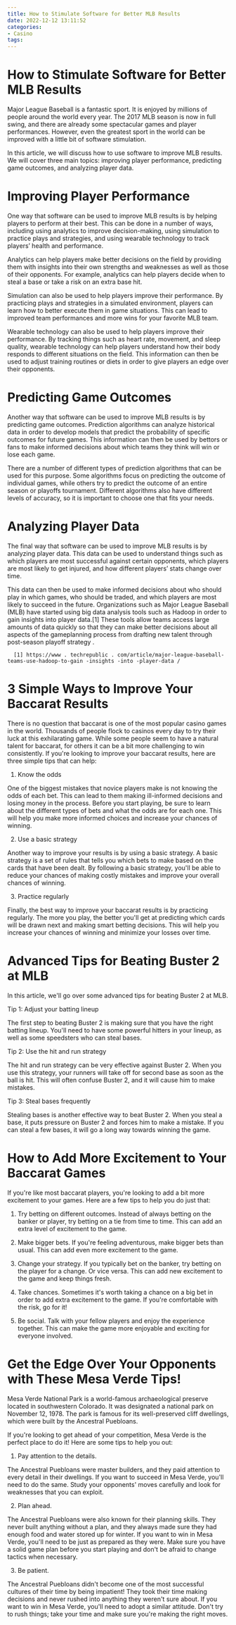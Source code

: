 ```yaml
---
title: How to Stimulate Software for Better MLB Results
date: 2022-12-12 13:11:52
categories:
- Casino
tags:
---
```



#  How to Stimulate Software for Better MLB Results

Major League Baseball is a fantastic sport. It is enjoyed by millions of people around the world every year. The 2017 MLB season is now in full swing, and there are already some spectacular games and player performances. However, even the greatest sport in the world can be improved with a little bit of software stimulation.

In this article, we will discuss how to use software to improve MLB results. We will cover three main topics: improving player performance, predicting game outcomes, and analyzing player data.

# Improving Player Performance

One way that software can be used to improve MLB results is by helping players to perform at their best. This can be done in a number of ways, including using analytics to improve decision-making, using simulation to practice plays and strategies, and using wearable technology to track players’ health and performance.

Analytics can help players make better decisions on the field by providing them with insights into their own strengths and weaknesses as well as those of their opponents. For example, analytics can help players decide when to steal a base or take a risk on an extra base hit.

Simulation can also be used to help players improve their performance. By practicing plays and strategies in a simulated environment, players can learn how to better execute them in game situations. This can lead to improved team performances and more wins for your favorite MLB team.

Wearable technology can also be used to help players improve their performance. By tracking things such as heart rate, movement, and sleep quality, wearable technology can help players understand how their body responds to different situations on the field. This information can then be used to adjust training routines or diets in order to give players an edge over their opponents.

# Predicting Game Outcomes

Another way that software can be used to improve MLB results is by predicting game outcomes. Prediction algorithms can analyze historical data in order to develop models that predict the probability of specific outcomes for future games. This information can then be used by bettors or fans to make informed decisions about which teams they think will win or lose each game.

There are a number of different types of prediction algorithms that can be used for this purpose. Some algorithms focus on predicting the outcome of individual games, while others try to predict the outcome of an entire season or playoffs tournament. Different algorithms also have different levels of accuracy, so it is important to choose one that fits your needs.

# Analyzing Player Data

The final way that software can be used to improve MLB results is by analyzing player data. This data can be used to understand things such as which players are most successful against certain opponents, which players are most likely to get injured, and how different players’ stats change over time.


This data can then be used to make informed decisions about who should play in which games, who should be traded, and which players are most likely to succeed in the future. Organizations such as Major League Baseball (MLB) have started using big data analysis tools such as Hadoop in order to gain insights into player data.[1] These tools allow teams access large amounts of data quickly so that they can make better decisions about all aspects of the gameplanning process from drafting new talent through post-season playoff strategy .



      [1] https://www . techrepublic . com/article/major-league-baseball-teams-use-hadoop-to-gain -insights -into -player-data /

#  3 Simple Ways to Improve Your Baccarat Results

There is no question that baccarat is one of the most popular casino games in the world. Thousands of people flock to casinos every day to try their luck at this exhilarating game. While some people seem to have a natural talent for baccarat, for others it can be a bit more challenging to win consistently. If you're looking to improve your baccarat results, here are three simple tips that can help:

1. Know the odds

One of the biggest mistakes that novice players make is not knowing the odds of each bet. This can lead to them making ill-informed decisions and losing money in the process. Before you start playing, be sure to learn about the different types of bets and what the odds are for each one. This will help you make more informed choices and increase your chances of winning.

2. Use a basic strategy

Another way to improve your results is by using a basic strategy. A basic strategy is a set of rules that tells you which bets to make based on the cards that have been dealt. By following a basic strategy, you'll be able to reduce your chances of making costly mistakes and improve your overall chances of winning.

3. Practice regularly

Finally, the best way to improve your baccarat results is by practicing regularly. The more you play, the better you'll get at predicting which cards will be drawn next and making smart betting decisions. This will help you increase your chances of winning and minimize your losses over time.

#  Advanced Tips for Beating Buster 2 at MLB

In this article, we'll go over some advanced tips for beating Buster 2 at MLB.

Tip 1: Adjust your batting lineup

The first step to beating Buster 2 is making sure that you have the right batting lineup. You'll need to have some powerful hitters in your lineup, as well as some speedsters who can steal bases.

Tip 2: Use the hit and run strategy

The hit and run strategy can be very effective against Buster 2. When you use this strategy, your runners will take off for second base as soon as the ball is hit. This will often confuse Buster 2, and it will cause him to make mistakes.

Tip 3: Steal bases frequently

Stealing bases is another effective way to beat Buster 2. When you steal a base, it puts pressure on Buster 2 and forces him to make a mistake. If you can steal a few bases, it will go a long way towards winning the game.

#  How to Add More Excitement to Your Baccarat Games

If you're like most baccarat players, you're looking to add a bit more excitement to your games. Here are a few tips to help you do just that:

1. Try betting on different outcomes. Instead of always betting on the banker or player, try betting on a tie from time to time. This can add an extra level of excitement to the game.

2. Make bigger bets. If you're feeling adventurous, make bigger bets than usual. This can add even more excitement to the game.

3. Change your strategy. If you typically bet on the banker, try betting on the player for a change. Or vice versa. This can add new excitement to the game and keep things fresh.

4. Take chances. Sometimes it's worth taking a chance on a big bet in order to add extra excitement to the game. If you're comfortable with the risk, go for it!

5. Be social. Talk with your fellow players and enjoy the experience together. This can make the game more enjoyable and exciting for everyone involved.

#  Get the Edge Over Your Opponents with These Mesa Verde Tips!

Mesa Verde National Park is a world-famous archaeological preserve located in southwestern Colorado. It was designated a national park on November 12, 1978. The park is famous for its well-preserved cliff dwellings, which were built by the Ancestral Puebloans.

If you're looking to get ahead of your competition, Mesa Verde is the perfect place to do it! Here are some tips to help you out:

1. Pay attention to the details.

The Ancestral Puebloans were master builders, and they paid attention to every detail in their dwellings. If you want to succeed in Mesa Verde, you'll need to do the same. Study your opponents' moves carefully and look for weaknesses that you can exploit.

2. Plan ahead.

The Ancestral Puebloans were also known for their planning skills. They never built anything without a plan, and they always made sure they had enough food and water stored up for winter. If you want to win in Mesa Verde, you'll need to be just as prepared as they were. Make sure you have a solid game plan before you start playing and don't be afraid to change tactics when necessary.

3. Be patient.

The Ancestral Puebloans didn't become one of the most successful cultures of their time by being impatient! They took their time making decisions and never rushed into anything they weren't sure about. If you want to win in Mesa Verde, you'll need to adopt a similar attitude. Don't try to rush things; take your time and make sure you're making the right moves.
